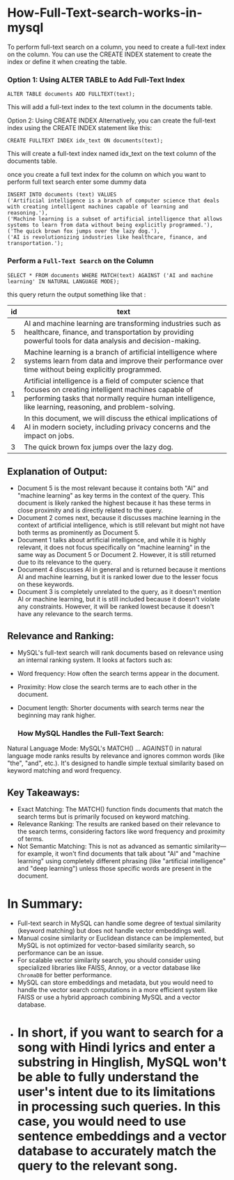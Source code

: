 # How-Full-Text-search-works-in-mysql

To perform full-text search on a column, you need to create a full-text index on the column. You can use the CREATE INDEX statement to create the index or define it when creating the table.
### Option 1: Using ALTER TABLE to Add Full-Text Index
```
ALTER TABLE documents ADD FULLTEXT(text);
```
This will add a full-text index to the text column in the documents table.

Option 2: Using CREATE INDEX
Alternatively, you can create the full-text index using the CREATE INDEX statement like this:
```
CREATE FULLTEXT INDEX idx_text ON documents(text);
```
This will create a full-text index named idx_text on the text column of the documents table.

once you create a full text index for the column on which you want to perform full text search enter some dummy data 
```
INSERT INTO documents (text) VALUES
('Artificial intelligence is a branch of computer science that deals with creating intelligent machines capable of learning and reasoning.'),
('Machine learning is a subset of artificial intelligence that allows systems to learn from data without being explicitly programmed.'),
('The quick brown fox jumps over the lazy dog.'),
('AI is revolutionizing industries like healthcare, finance, and transportation.');
```

### Perform a `Full-Text Search` on the Column
```
SELECT * FROM documents WHERE MATCH(text) AGAINST ('AI and machine learning' IN NATURAL LANGUAGE MODE);
```

this query return the output something like that :

| id | text                                                                                                                                                                                                                      |
| -- | ------------------------------------------------------------------------------------------------------------------------------------------------------------------------------------------------------------------------- |
| 5  | AI and machine learning are transforming industries such as healthcare, finance, and transportation by providing powerful tools for data analysis and decision-making.                                                    |
| 2  | Machine learning is a branch of artificial intelligence where systems learn from data and improve their performance over time without being explicitly programmed.                                                        |
| 1  | Artificial intelligence is a field of computer science that focuses on creating intelligent machines capable of performing tasks that normally require human intelligence, like learning, reasoning, and problem-solving. |
| 4  | In this document, we will discuss the ethical implications of AI in modern society, including privacy concerns and the impact on jobs.                                                                                    |
| 3  | The quick brown fox jumps over the lazy dog.                                                                                                                                                                              |


## Explanation of Output:
- Document 5 is the most relevant because it contains both "AI" and "machine learning" as key terms in the context of the query. This document is likely ranked the highest because it has these terms in close proximity and is directly related to the query.
- Document 2 comes next, because it discusses machine learning in the context of artificial intelligence, which is still relevant but might not have both terms as prominently as Document 5.
- Document 1 talks about artificial intelligence, and while it is highly relevant, it does not focus specifically on "machine learning" in the same way as Document 5 or Document 2. However, it is still returned due to its relevance to the query.
- Document 4 discusses AI in general and is returned because it mentions AI and machine learning, but it is ranked lower due to the lesser focus on these keywords.
- Document 3 is completely unrelated to the query, as it doesn't mention AI or machine learning, but it is still included because it doesn't violate any constraints. However, it will be ranked lowest because it doesn't have any relevance to the search terms.

## Relevance and Ranking:
- MySQL's full-text search will rank documents based on relevance using an internal ranking system. It looks at factors such as:
- Word frequency: How often the search terms appear in the document.
- Proximity: How close the search terms are to each other in the document.
- Document length: Shorter documents with search terms near the beginning may rank higher.

  ### How MySQL Handles the Full-Text Search:
Natural Language Mode: MySQL's MATCH() ... AGAINST() in natural language mode ranks results by relevance and ignores common words (like "the", "and", etc.). It's designed to handle simple textual similarity based on keyword matching and word frequency.


## Key Takeaways:
- Exact Matching: The MATCH() function finds documents that match the search terms but is primarily focused on keyword matching.
- Relevance Ranking: The results are ranked based on their relevance to the search terms, considering factors like word frequency and proximity of terms.
- Not Semantic Matching: This is not as advanced as semantic similarity—for example, it won't find documents that talk about "AI" and "machine learning" using completely different phrasing (like "artificial intelligence" and "deep learning") unless those specific words are present in the document.

# In Summary:
- Full-text search in MySQL can handle some degree of textual similarity (keyword matching) but does not handle vector embeddings well.
- Manual cosine similarity or Euclidean distance can be implemented, but MySQL is not optimized for vector-based similarity search, so performance can be an issue.
- For scalable vector similarity search, you should consider using specialized libraries like FAISS, Annoy, or a vector database like `ChromaDB` for better performance.
- MySQL can store embeddings and metadata, but you would need to handle the vector search computations in a more efficient system like FAISS or use a hybrid approach combining MySQL and a vector database.
- # In short, if you want to search for a song with Hindi lyrics and enter a substring in Hinglish, MySQL won't be able to fully understand the user's intent due to its limitations in processing such queries. In this case, you would need to use sentence embeddings and a vector database to accurately match the query to the relevant song.

